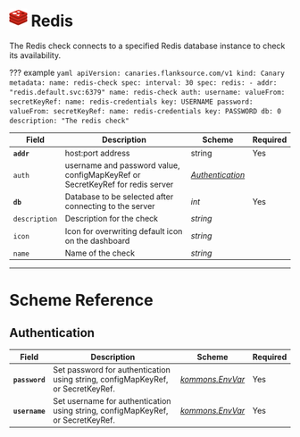 # <img src='https://raw.githubusercontent.com/flanksource/flanksource-ui/main/src/icons/redis.svg' style='height: 32px'/> Redis

The Redis check connects to a specified Redis database instance to check its availability.

??? example
    ```yaml
    apiVersion: canaries.flanksource.com/v1
    kind: Canary
    metadata:
      name: redis-check
    spec:
      interval: 30
      spec:
        redis:
          - addr: "redis.default.svc:6379"
            name: redis-check
            auth:
              username:
                valueFrom:
                  secretKeyRef:
                    name: redis-credentials
                    key: USERNAME
              password:
                valueFrom:
                  secretKeyRef:
                    name: redis-credentials
                    key: PASSWORD
            db: 0
            description: "The redis check"
    ```

| Field | Description | Scheme | Required |
| ----- | ----------- | ------ | -------- |
| **`addr`** | host:port address | string | Yes |
| `auth` | username and password value, configMapKeyRef or SecretKeyRef for redis server | [*Authentication*](#authentication) |  |
| **`db`** | Database to be selected after connecting to the server | *int* | Yes |
| `description` | Description for the check | *string* |  |
| `icon` | Icon for overwriting default icon on the dashboard | *string* |  |
| `name` | Name of the check | *string* |  |

---
# Scheme Reference
## Authentication

| Field | Description | Scheme | Required |
| ----- | ----------- | ------ | -------- |
| **`password`** | Set password for authentication using string, configMapKeyRef, or SecretKeyRef. | [*kommons.EnvVar*](https://pkg.go.dev/github.com/flanksource/kommons#EnvVar) | Yes |
| **`username`** | Set username for authentication using string, configMapKeyRef, or SecretKeyRef. | [*kommons.EnvVar*](https://pkg.go.dev/github.com/flanksource/kommons#EnvVar) | Yes | 